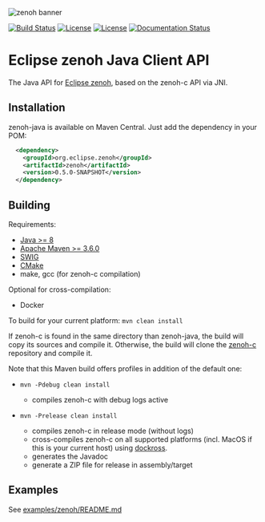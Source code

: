 ![zenoh banner](./zenoh-dragon.png)

[![Build Status](https://travis-ci.com/eclipse-zenoh/zenoh-java.svg?branch=master)](https://travis-ci.com/eclipse-zenoh/zenoh-java)
[![License](https://img.shields.io/badge/License-EPL%202.0-blue)](https://choosealicense.com/licenses/epl-2.0/)
[![License](https://img.shields.io/badge/License-Apache%202.0-blue.svg)](https://opensource.org/licenses/Apache-2.0)
[![Documentation Status](https://readthedocs.org/projects/zenoh-java/badge/?version=latest)](https://zenoh-java.readthedocs.io/en/latest/?badge=latest)

# Eclipse zenoh Java Client API

The Java API for [Eclipse zenoh](https://zenoh.io), based on the zenoh-c API via JNI.

## Installation

zenoh-java is available on Maven Central.
Just add the dependency in your POM:
```xml
  <dependency>
    <groupId>org.eclipse.zenoh</groupId>
    <artifactId>zenoh</artifactId>
    <version>0.5.0-SNAPSHOT</version>
  </dependency>
```

## Building
Requirements:

 - [Java >= 8](http://openjdk.java.net)
 - [Apache Maven >= 3.6.0](https://maven.apache.org/download.cgi)
 - [SWIG](http://swig.org)
 - [CMake](https://cmake.org)
 - make, gcc (for zenoh-c compilation)

Optional for cross-compilation:
 - Docker

To build for your current platform:
```mvn clean install```

If zenoh-c is found in the same directory than zenoh-java, the build will copy its sources and compile it.
Otherwise, the build will clone the [zenoh-c](https://github.com/eclipse-zenoh/zenoh-c) repository and compile it.

Note that this Maven build offers profiles in addition of the default one:

 - ```mvn -Pdebug clean install```

    - compiles zenoh-c with debug logs active

 - ```mvn -Prelease clean install```

   - compiles zenoh-c in release mode (without logs)
   - cross-compiles zenoh-c on all supported platforms (incl. MacOS if this is your current host) using [dockross](https://github.com/dockcross/dockcross).
   - generates the Javadoc
   - generate a ZIP file for release in assembly/target


## Examples
See [examples/zenoh/README.md](examples/zenoh/)
